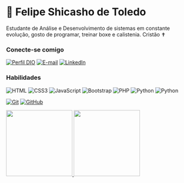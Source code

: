 # 👋 Felipe Shicasho de Toledo

Estudante de Análise e Desenvolvimento de sistemas em constante evolução, gosto de programar, treinar boxe e calistenia.
Cristão ✝

### Conecte-se comigo

[![Perfil DIO](https://img.shields.io/badge/-Meu%20Perfil%20na%20DIO-30A3DC?style=for-the-badge)](https://dio.me/users/felipetoleds)
[![E-mail](https://img.shields.io/badge/-Email-000?style=for-the-badge&logo=microsoft-outlook&logoColor=E94D5F)](mailto:felipetoleds@gmail.com)
[![LinkedIn](https://img.shields.io/badge/-LinkedIn-000?style=for-the-badge&logo=linkedin&logoColor=30A3DC)](linkedin.com/in/felipe-shicasho-de-toledo/)

### Habilidades

![HTML](https://img.shields.io/badge/HTML-000?style=for-the-badge&logo=html5&logoColor=30A3DC)
![CSS3](https://img.shields.io/badge/CSS3-000?style=for-the-badge&logo=css3&logoColor=E94D5F)
![JavaScript](https://img.shields.io/badge/JavaScript-000?style=for-the-badge&logo=javascript&logoColor=F0DB4F)
![Bootstrap](https://img.shields.io/badge/bootstrap-000?style=for-the-badge&logo=bootstrap&logoColor=553C7B)
![PHP](https://img.shields.io/badge/PHP-000?style=for-the-badge&logo=php&logoColor=787CB5)
![Python](https://img.shields.io/badge/PYTHON-000?style=for-the-badge&logo=python&logoColor=CD6799)
![Python](https://img.shields.io/badge/C#-000?style=for-the-badge&logo=csharp&logoColor=CD6799)

[![Git](https://img.shields.io/badge/Git-000?style=for-the-badge&logo=git&logoColor=E94D5F)](https://git-scm.com/doc)
[![GitHub](https://img.shields.io/badge/GitHub-000?style=for-the-badge&logo=github&logoColor=30A3DC)](https://docs.github.com/)

<div>
<a href="https://github.com/felipeshicasho">
<img loading="lazy" height="180em" src="https://github-readme-stats.vercel.app/api/top-langs/?username=felipeshicasho&layout=compact&langs_count=7&theme=dracula"/>
<img loading="lazy" height="180em" src="https://github-readme-stats.vercel.app/api?username=felipeshicasho&show_icons=true&theme=dracula&include_all_commits=true&count_private=true"/>
</div>
